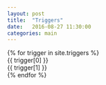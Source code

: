 ```yaml
---
layout: post
title:  "Triggers"
date:   2016-08-27 11:30:00
categories: main
---
```


<section class="algs">
  {% for trigger in site.triggers %}
    <div class="alg">
      <div class="title">{{ trigger[0] }}</div>
      <div>{{ trigger[1] }}</div>
    </div>
  {% endfor %}
</section>

